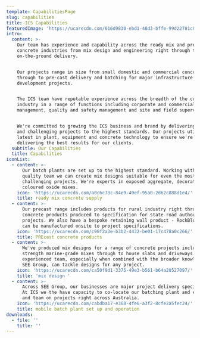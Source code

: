 ```yaml
---
template: CapabilitiesPage
slug: capabilities
title: ICS Capabilities
featuredImage: 'https://ucarecdn.com/616d9830-ebd1-48d3-bffe-99d22781c012/'
intro:
  content: >-
    Our team has experience and capability across the ready mix and pre-cast
    concrete industries from mix design and engineering right through to
    on-the-ground delivery.


    Our projects range in size from small domestic and commercial concrete pours
    through to pre-cast delivery and batching for major infrastructure and urban
    development projects. 


    The ICS team have reputable experience across the breadth of the concrete
    industry in a range of functions including corporate and commercial
    management, quality and safety management and site and field supervision. 


    We're committed to growing the ICS business and brand by delivering unique
    and challenging projects to the highest standards. Our projects utilise the
    latest in plant, equipment and concrete technology to ensure we're
    delivering the best results for our clients.
  subtitle: Our Capabilities
  title: Capabilities
iconList:
  - content: >-
      Our batch plants are set up to the highest standard. Working with our
      quality team we can create mix designs suitable for even the most
      challenging projects. We're experts in exposed aggregate, decorative and
      coloured oxide mixes.
    icon: 'https://ucarecdn.com/a0c6c73c-84e9-49ef-95a0-2d62c888d1e4/'
    title: ready mix concrete supply
  - content: >-
      Our precast range includes products for rural industry right through to
      concrete products produced to specification for state road authorities and
      projects. We also have a bespoke retaining wall product - RockBlock which
      can be manufactured onsite to project specifications.
    icon: 'https://ucarecdn.com/c90f2a3e-b3b2-4432-be01-17c478a0c266/'
    title: PREcast concrete products
  - content: >-
      We've produced mix designs for a range of concrete projects includes high
      strength marine-grade mixes through to house slabs and driveways. Our
      experienced team, especially when combined with the broader knowledge of
      SEE Group, can tackle designs for any project.
    icon: 'https://ucarecdn.com/ca50f9d1-3375-49e3-b561-b64a28527097/'
    title: 'mix design '
  - content: >-
      Across SEE Group, our businesses are major project delivery specialists.
      At ICS we the have capacity to co-locate our batching plant and equipment
      and team on projects right across Australia.
    icon: 'https://ucarecdn.com/cabdba17-e368-4fe6-a3f2-8cfe2a5fec24/'
    title: mobile batch plant set up and operation
downloads:
  - file: ''
    title: ''
---
```


